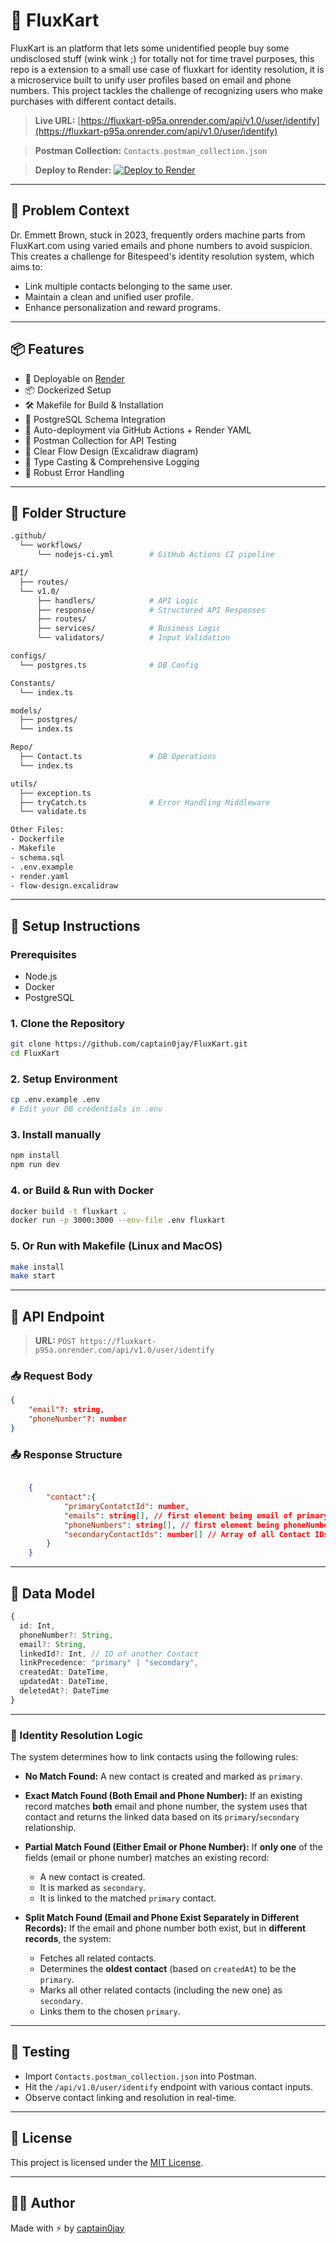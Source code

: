 # 🚀 FluxKart

FluxKart is an platform that lets some unidentified  people buy some undisclosed stuff (wink wink ;) for totally not for time travel purposes, this repo is a extension to a small use case of fluxkart for identity resolution, it is a microservice built to unify user profiles based on email and phone numbers. This project tackles the challenge of recognizing users who make purchases with different contact details.

> **Live URL:** 
[https://fluxkart-p95a.onrender.com/api/v1.0/user/identify](https://fluxkart-p95a.onrender.com/api/v1.0/user/identify)

> **Postman Collection:** 
`Contacts.postman_collection.json`

> **Deploy to Render:**
>[![Deploy to Render](https://render.com/images/deploy-to-render-button.svg)](https://render.com/deploy?repo=https://github.com/captain0jay/FluxKart)

---

## 🧠 Problem Context

Dr. Emmett Brown, stuck in 2023, frequently orders machine parts from FluxKart.com using varied emails and phone numbers to avoid suspicion. This creates a challenge for Bitespeed's identity resolution system, which aims to:

* Link multiple contacts belonging to the same user.
* Maintain a clean and unified user profile.
* Enhance personalization and reward programs.

---

## 📦 Features

* 🚀 Deployable on [Render](https://render.com)
* 📦 Dockerized Setup
* 🛠️ Makefile for Build & Installation
* 📜 PostgreSQL Schema Integration
* 🔄 Auto-deployment via GitHub Actions + Render YAML
* 🧪 Postman Collection for API Testing
* 🧩 Clear Flow Design (Excalidraw diagram)
* 🧾 Type Casting & Comprehensive Logging
* 🚫 Robust Error Handling

---

## 📁 Folder Structure

```bash
.github/
  └── workflows/
      └── nodejs-ci.yml        # GitHub Actions CI pipeline

API/
  ├── routes/
  └── v1.0/
      ├── handlers/            # API Logic
      ├── response/            # Structured API Responses
      ├── routes/
      ├── services/            # Business Logic
      └── validators/          # Input Validation

configs/
  └── postgres.ts              # DB Config

Constants/
  └── index.ts

models/
  ├── postgres/
  └── index.ts

Repo/
  ├── Contact.ts               # DB Operations
  └── index.ts

utils/
  ├── exception.ts
  ├── tryCatch.ts              # Error Handling Middleware
  └── validate.ts

Other Files:
- Dockerfile
- Makefile
- schema.sql
- .env.example
- render.yaml
- flow-design.excalidraw
```

---

## 🔧 Setup Instructions

### Prerequisites

* Node.js
* Docker
* PostgreSQL

### 1. Clone the Repository

```bash
git clone https://github.com/captain0jay/FluxKart.git
cd FluxKart
```

### 2. Setup Environment

```bash
cp .env.example .env
# Edit your DB credentials in .env
```


### 3. Install manually
```bash
npm install
npm run dev
```

### 4. or Build & Run with Docker

```bash
docker build -t fluxkart .
docker run -p 3000:3000 --env-file .env fluxkart
```

### 5. Or Run with Makefile (Linux and MacOS)

```bash
make install
make start
```

---

## 🔗 API Endpoint

> **URL:** `POST https://fluxkart-p95a.onrender.com/api/v1.0/user/identify`

### 📥 Request Body

```json
{
	"email"?: string,
	"phoneNumber"?: number
}
```

### 📤 Response Structure

```json

	{
		"contact":{
			"primaryContatctId": number,
			"emails": string[], // first element being email of primary contact 
			"phoneNumbers": string[], // first element being phoneNumber of primary contact
			"secondaryContactIds": number[] // Array of all Contact IDs that are "secondary" to the primary contact
		}
	}
```

---

## 🧬 Data Model

```ts
{
  id: Int,
  phoneNumber?: String,
  email?: String,
  linkedId?: Int, // ID of another Contact
  linkPrecedence: "primary" | "secondary",
  createdAt: DateTime,
  updatedAt: DateTime,
  deletedAt?: DateTime
}
```

---


### 🧠 Identity Resolution Logic

The system determines how to link contacts using the following rules:

* **No Match Found:**
  A new contact is created and marked as `primary`.

* **Exact Match Found (Both Email and Phone Number):**
  If an existing record matches **both** email and phone number, the system uses that contact and returns the linked data based on its `primary`/`secondary` relationship.

* **Partial Match Found (Either Email or Phone Number):**
  If **only one** of the fields (email or phone number) matches an existing record:

  * A new contact is created.
  * It is marked as `secondary`.
  * It is linked to the matched `primary` contact.

* **Split Match Found (Email and Phone Exist Separately in Different Records):**
  If the email and phone number both exist, but in **different records**, the system:

  * Fetches all related contacts.
  * Determines the **oldest contact** (based on `createdAt`) to be the `primary`.
  * Marks all other related contacts (including the new one) as `secondary`.
  * Links them to the chosen `primary`.


---

## 🧪 Testing

* Import `Contacts.postman_collection.json` into Postman.
* Hit the `/api/v1.0/user/identify` endpoint with various contact inputs.
* Observe contact linking and resolution in real-time.

---

## 📜 License

This project is licensed under the [MIT License](LICENSE).

---

## 👨‍🔧 Author

Made with ⚡ by [captain0jay](https://github.com/captain0jay)


